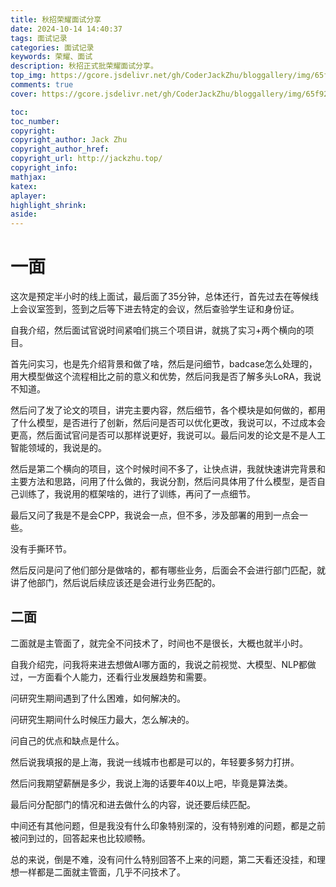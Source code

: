 ```yaml
---
title: 秋招荣耀面试分享
date: 2024-10-14 14:40:37
tags: 面试记录
categories: 面试记录
keywords: 荣耀、面试
description: 秋招正式批荣耀面试分享。
top_img: https://gcore.jsdelivr.net/gh/CoderJackZhu/bloggallery/img/65f920634dd84d2fd4d66db85d113e3f.jpeg
comments: true
cover: https://gcore.jsdelivr.net/gh/CoderJackZhu/bloggallery/img/65f920634dd84d2fd4d66db85d113e3f.jpeg

toc:
toc_number:
copyright:
copyright_author: Jack Zhu
copyright_author_href: 
copyright_url: http://jackzhu.top/
copyright_info: 
mathjax: 
katex: 
aplayer: 
highlight_shrink: 
aside: 
---
```


# 一面

这次是预定半小时的线上面试，最后面了35分钟，总体还行，首先过去在等候线上会议室签到，签到之后等下进去特定的会议，然后查验学生证和身份证。


自我介绍，然后面试官说时间紧咱们挑三个项目讲，就挑了实习+两个横向的项目。

首先问实习，也是先介绍背景和做了啥，然后是问细节，badcase怎么处理的，用大模型做这个流程相比之前的意义和优势，然后问我是否了解多头LoRA，我说不知道。

然后问了发了论文的项目，讲完主要内容，然后细节，各个模块是如何做的，都用了什么模型，是否进行了创新，然后问是否可以优化更改，我说可以，不过成本会更高，然后面试官问是否可以那样说更好，我说可以。最后问发的论文是不是人工智能领域的，我说是的。

然后是第二个横向的项目，这个时候时间不多了，让快点讲，我就快速讲完背景和主要方法和思路，问用了什么做的，我说分割，然后问具体用了什么模型，是否自己训练了，我说用的框架啥的，进行了训练，再问了一点细节。


 最后又问了我是不是会CPP，我说会一点，但不多，涉及部署的用到一点会一些。

 没有手撕环节。

 然后反问是问了他们部分是做啥的，都有哪些业务，后面会不会进行部门匹配，就讲了他部门，然后说后续应该还是会进行业务匹配的。

 ## 二面

 二面就是主管面了，就完全不问技术了，时间也不是很长，大概也就半小时。

 自我介绍完，问我将来进去想做AI哪方面的，我说之前视觉、大模型、NLP都做过，一方面看个人能力，还看行业发展趋势和需要。

 问研究生期间遇到了什么困难，如何解决的。

 问研究生期间什么时候压力最大，怎么解决的。

 问自己的优点和缺点是什么。

然后说我填报的是上海，我说一线城市也都是可以的，年轻要多努力打拼。

然后问我期望薪酬是多少，我说上海的话要年40以上吧，毕竟是算法类。

最后问分配部门的情况和进去做什么的内容，说还要后续匹配。

中间还有其他问题，但是我没有什么印象特别深的，没有特别难的问题，都是之前被问到过的，回答起来也比较顺畅。

总的来说，倒是不难，没有问什么特别回答不上来的问题，第二天看还没挂，和理想一样都是二面就主管面，几乎不问技术了。
